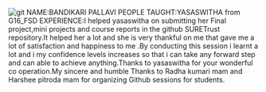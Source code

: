 ﻿
  ![git](https://github.com/sure-trust/G1_Git_and_GitHub/assets/118979872/6e4a8b0b-9623-4cb0-8f70-5410afa512fe)
NAME:BANDIKARI PALLAVI
PEOPLE TAUGHT:YASASWITHA from G16_FSD
EXPERIENCE:I helped yasaswitha on submitting her Final project,mini projects and course reports in the github SURETrust repository.It helped her a lot and she is very thankful on me that gave me a lot of satisfaction and happiness to me .By conducting this session i learnt a lot and i my confidence levels increases so that i can take any forward step and can able to achieve anything.Thanks to yasaswitha for your wonderful co operation.My sincere and humble Thanks to Radha kumari mam and Harshee pitroda mam for organizing Github sessions for students.                                                                                          



